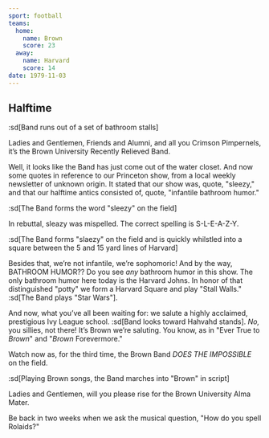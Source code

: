 ```yaml
---
sport: football
teams:
  home:
    name: Brown
    score: 23
  away:
    name: Harvard
    score: 14
date: 1979-11-03
---
```


## Halftime

:sd[Band runs out of a set of bathroom stalls]

Ladies and Gentlemen, Friends and Alumni, and all you Crimson Pimpernels, it’s the Brown University Recently Relieved Band.

Well, it looks like the Band has just come out of the water closet. And now some quotes in reference to our Princeton show, from a local weekly newsletter of unknown origin. It stated that our show was, quote, "sleezy," and that our halftime antics consisted of, quote, "infantile bathroom humor."

:sd[The Band forms the word "sleezy" on the field]

In rebuttal, sleazy was mispelled. The correct spelling is S-L-E-A-Z-Y.

:sd[The Band forms "slaezy" on the field and is quickly whilstled into a square between the 5 and 15 yard lines of Harvard]

Besides that, we’re not infantile, we’re sophomoric! And by the way, BATHROOM HUMOR?? Do you see _any_ bathroom humor in this show. The only bathroom humor here today is the Harvard Johns. In honor of that distinguished "potty" we form a Harvard Square and play "Stall Walls." :sd[The Band plays "Star Wars"].

And now, what you’ve all been waiting for: we salute a highly acclaimed, prestigious Ivy League school. :sd[Band looks toward Hahvahd stands]. _No,_ you sillies, not there! It’s Brown we’re saluting. You know, as in "Ever True to _Brown_" and "_Brown_ Forevermore."

Watch now as, for the third time, the Brown Band _DOES THE IMPOSSIBLE_ on the field.

:sd[Playing Brown songs, the Band marches into "Brown" in script]

Ladies and Gentlemen, will you please rise for the Brown University Alma Mater.

Be back in two weeks when we ask the musical question, "How do you spell Rolaids?"
